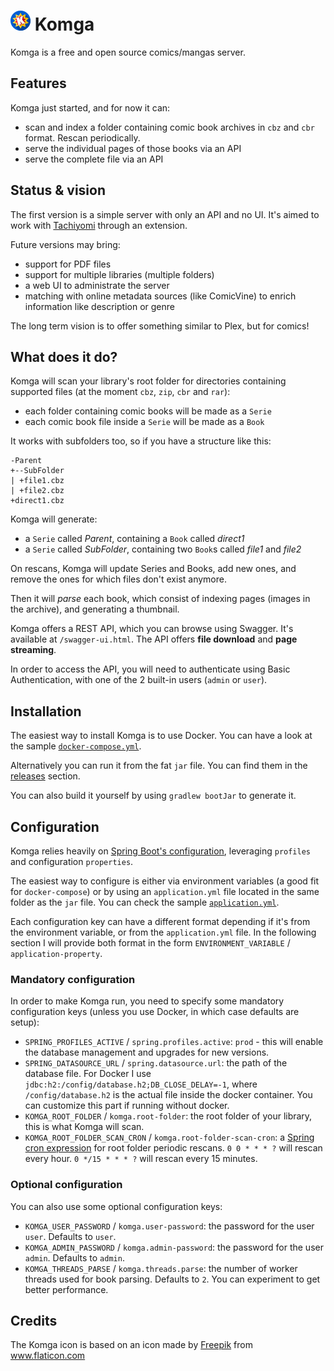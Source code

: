 # ![app icon](./.github/readme-images/app-icon.png) Komga

Komga is a free and open source comics/mangas server.

## Features

Komga just started, and for now it can:

- scan and index a folder containing comic book archives in `cbz` and `cbr` format. Rescan periodically.
- serve the individual pages of those books via an API
- serve the complete file via an API

## Status & vision

The first version is a simple server with only an API and no UI.
It's aimed to work with [Tachiyomi](https://github.com/inorichi/tachiyomi) through an extension.

Future versions may bring:

- support for PDF files
- support for multiple libraries (multiple folders)
- a web UI to administrate the server
- matching with online metadata sources (like ComicVine) to enrich information like description or genre

The long term vision is to offer something similar to Plex, but for comics!

## What does it do?

Komga will scan your library's root folder for directories containing supported files (at the moment `cbz`, `zip`, `cbr` and `rar`):

- each folder containing comic books will be made as a `Serie`
- each comic book file inside a `Serie` will be made as a `Book`

It works with subfolders too, so if you have a structure like this:

```
-Parent
+--SubFolder
| +file1.cbz
| +file2.cbz
+direct1.cbz
```

Komga will generate:

- a `Serie` called _Parent_, containing a `Book` called _direct1_
- a `Serie` called _SubFolder_, containing two `Book`s called _file1_ and _file2_

On rescans, Komga will update Series and Books, add new ones, and remove the ones for which files don't exist anymore.

Then it will _parse_ each book, which consist of indexing pages (images in the archive), and generating a thumbnail.

Komga offers a REST API, which you can browse using Swagger. It's available at `/swagger-ui.html`. The API offers __file download__ and __page streaming__.

In order to access the API, you will need to authenticate using Basic Authentication, with one of the 2 built-in users (`admin` or `user`).

## Installation

The easiest way to install Komga is to use Docker. You can have a look at the sample [`docker-compose.yml`](./doc/docker-compose.yml).

Alternatively you can run it from the fat `jar` file. You can find them in the [releases](https://github.com/gotson/komga/releases) section.

You can also build it yourself by using `gradlew bootJar` to generate it.

## Configuration

Komga relies heavily on [Spring Boot's configuration](https://docs.spring.io/spring-boot/docs/current/reference/html/boot-features-external-config.html), leveraging `profiles` and configuration `properties`.

The easiest way to configure is either via environment variables (a good fit for `docker-compose`) or by using an `application.yml` file located in the same folder as the `jar` file. You can check the sample [`application.yml`](./doc/application.yml).

Each configuration key can have a different format depending if it's from the environment variable, or from the `application.yml` file. In the following section I will provide both format in the form `ENVIRONMENT_VARIABLE` / `application-property`.

### Mandatory configuration

In order to make Komga run, you need to specify some mandatory configuration keys (unless you use Docker, in which case defaults are setup):

- `SPRING_PROFILES_ACTIVE` / `spring.profiles.active`: `prod` - this will enable the database management and upgrades for new versions.
- `SPRING_DATASOURCE_URL` / `spring.datasource.url`: the path of the database file. For Docker I use `jdbc:h2:/config/database.h2;DB_CLOSE_DELAY=-1`, where `/config/database.h2` is the actual file inside the docker container. You can customize this part if running without docker.
- `KOMGA_ROOT_FOLDER` /  `komga.root-folder`: the root folder of your library, this is what Komga will scan.
- `KOMGA_ROOT_FOLDER_SCAN_CRON` / `komga.root-folder-scan-cron`: a [Spring cron expression](https://docs.spring.io/spring/docs/current/javadoc-api/org/springframework/scheduling/support/CronSequenceGenerator.html) for root folder periodic rescans. `0 0 * * * ?` will rescan every hour. `0 */15 * * * ?` will rescan every 15 minutes.

### Optional configuration

You can also use some optional configuration keys:

- `KOMGA_USER_PASSWORD` / `komga.user-password`: the password for the user `user`. Defaults to `user`.
- `KOMGA_ADMIN_PASSWORD` / `komga.admin-password`: the password for the user `admin`. Defaults to `admin`.
- `KOMGA_THREADS_PARSE` / `komga.threads.parse`: the number of worker threads used for book parsing. Defaults to `2`. You can experiment to get better performance.

## Credits

The Komga icon is based on an icon made by [Freepik](https://www.freepik.com/home) from www.flaticon.com
